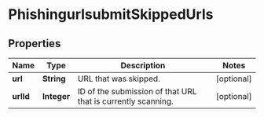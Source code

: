 # PhishingurlsubmitSkippedUrls

## Properties
Name | Type | Description | Notes
------------ | ------------- | ------------- | -------------
**url** | **String** | URL that was skipped. |  [optional]
**urlId** | **Integer** | ID of the submission of that URL that is currently scanning. |  [optional]
